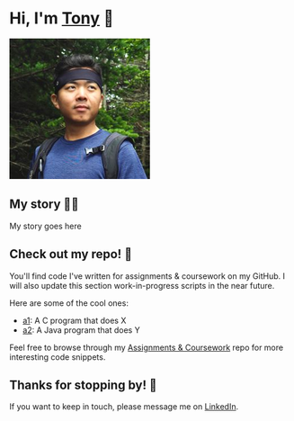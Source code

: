 # Hi, I'm [Tony](https://www.linkedin.com/in/tonykliu/) 👋

![My picture](/profile/img/headshot-200px.jpg)

## My story 👨‍💻
My story goes here

## Check out my repo! 💭
You'll find code I've written for assignments & coursework on my GitHub. I will also update this section work-in-progress scripts in the near future.

Here are some of the cool ones: 
- [a1](http://about:blank/): A C program that does X
- [a2](http://about:blank/): A Java program that does Y

Feel free to browse through my [Assignments & Coursework](http://about:blank/) repo for more interesting code snippets.

## Thanks for stopping by! 🙏
If you want to keep in touch, please message me on [LinkedIn](https://www.linkedin.com/in/tonykliu/).

